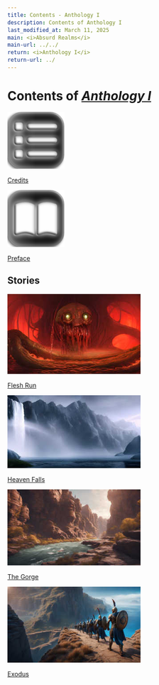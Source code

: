 ```yaml
---
title: Contents - Anthology I
description: Contents of Anthology I
last_modified_at: March 11, 2025
main: <i>Absurd Realms</i>
main-url: ../../
return: <i>Anthology I</i>
return-url: ../
---
```


# Contents of *[Anthology I](../)*

<div markdown=0>
  <a class="feature option" href="../credits/">
    <img src="/assets/images/ui/list.png">
    <div><p>Credits</p></div>
  </a>
</div>

<div markdown=0>
  <a class="feature option" href="../preface/">
    <img src="/assets/images/ui/book-open.png">
    <div><p>Preface</p></div>
  </a>
</div>

## Stories

<div markdown=0>
  <a class="feature option cropped" href="../flesh-run/">
    <img src="/assets/images/ar/anthology-i/flesh-run/flesh_run_placeholder_small.jpg" alt="Flesh Run placeholder artwork">
    <div><p>Flesh Run</p></div>
  </a>
  <a class="feature option cropped" href="../heaven-falls/">
    <img src="/assets/images/ar/anthology-i/heaven-falls/heaven_falls_placeholder_small.jpg" alt="Heaven Falls placeholder artwork">
    <div><p>Heaven Falls</p></div>
  </a>
  <a class="feature option cropped" href="../the-gorge/">
    <img src="/assets/images/ar/anthology-i/the-gorge/the_gorge_placeholder_small.jpg" alt="The Gorge placeholder artwork">
    <div><p>The Gorge</p></div>
  </a>
  <a class="feature option cropped" href="../exodus/">
    <img src="/assets/images/ar/anthology-i/exodus/exodus_placeholder_small.jpg" alt="Exodus placeholder artwork">
    <div><p>Exodus</p></div>
  </a>
</div>